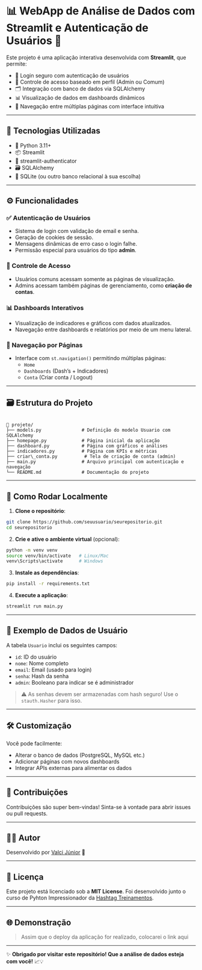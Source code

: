 # 📊 WebApp de Análise de Dados com Streamlit e Autenticação de Usuários 🔐

Este projeto é uma aplicação interativa desenvolvida com **Streamlit**, que permite:

- 🔐 Login seguro com autenticação de usuários
- 🛂 Controle de acesso baseado em perfil (Admin ou Comum)
- 🗂️ Integração com banco de dados via SQLAlchemy
- 📊 Visualização de dados em dashboards dinâmicos
- 🧭 Navegação entre múltiplas páginas com interface intuitiva

---

## 🚀 Tecnologias Utilizadas

- 🐍 Python 3.11+
- 📦 Streamlit
- 🔐 streamlit-authenticator
- 🗃️ SQLAlchemy
- 🧮 SQLite (ou outro banco relacional à sua escolha)

---

## ⚙️ Funcionalidades

### ✅ Autenticação de Usuários
- Sistema de login com validação de email e senha.
- Geração de cookies de sessão.
- Mensagens dinâmicas de erro caso o login falhe.
- Permissão especial para usuários do tipo **admin**.

### 👥 Controle de Acesso
- Usuários comuns acessam somente as páginas de visualização.
- Admins acessam também páginas de gerenciamento, como **criação de contas**.

### 📊 Dashboards Interativos
- Visualização de indicadores e gráficos com dados atualizados.
- Navegação entre dashboards e relatórios por meio de um menu lateral.

### 🧭 Navegação por Páginas
- Interface com `st.navigation()` permitindo múltiplas páginas:
  - `Home`
  - `Dashboards` (Dash’s + Indicadores)
  - `Conta` (Criar conta / Logout)

---

## 🗃️ Estrutura do Projeto

```

📁 projeto/
├── models.py               # Definição do modelo Usuario com SQLAlchemy
├── homepage.py             # Página inicial da aplicação
├── dashboard.py            # Página com gráficos e análises
├── indicadores.py          # Página com KPIs e métricas
├── criar\_conta.py          # Tela de criação de conta (admin)
├── main.py                 # Arquivo principal com autenticação e navegação
└── README.md               # Documentação do projeto

````

---

## 🧪 Como Rodar Localmente

1. **Clone o repositório**:
```bash
git clone https://github.com/seuusuario/seurepositorio.git
cd seurepositorio
````

2. **Crie e ative o ambiente virtual** (opcional):

```bash
python -m venv venv
source venv/bin/activate   # Linux/Mac
venv\Scripts\activate      # Windows
```

3. **Instale as dependências**:

```bash
pip install -r requirements.txt
```

4. **Execute a aplicação**:

```bash
streamlit run main.py
```

---

## 🔐 Exemplo de Dados de Usuário

A tabela `Usuario` inclui os seguintes campos:

* `id`: ID do usuário
* `nome`: Nome completo
* `email`: Email (usado para login)
* `senha`: Hash da senha
* `admin`: Booleano para indicar se é administrador

> ⚠️ As senhas devem ser armazenadas com hash seguro! Use o `stauth.Hasher` para isso.

---

## 🛠️ Customização

Você pode facilmente:

* Alterar o banco de dados (PostgreSQL, MySQL etc.)
* Adicionar páginas com novos dashboards
* Integrar APIs externas para alimentar os dados

---

## 🤝 Contribuições

Contribuições são super bem-vindas! Sinta-se à vontade para abrir issues ou pull requests.

---

## 🧑‍💻 Autor

Desenvolvido por [Valci Júnior](https://www.linkedin.com/in/valci-junior/) 🧠

---

## 📜 Licença

Este projeto está licenciado sob a **MIT License**. Foi desenvolvido junto o curso de Pyhton Impressionador da [Hashtag Treinamentos](https://www.hashtagtreinamentos.com/).

---

## 🌐 Demonstração

> Assim que o deploy da aplicação for realizado, colocarei o link aqui
---

✨ **Obrigado por visitar este repositório! Que a análise de dados esteja com você!** 📈💡

```